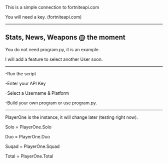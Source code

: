 This is a simple connection to fortniteapi.com

You will need a key. (fortniteapi.com)

----
Stats, News, Weapons @ the moment
----

You do not need program.py, it is an example.



I will add a feature to select another User soon.

-----

-Run the script

-Enter your API Key

-Select a Username & Platform

-Build your own program or use program.py.

----

PlayerOne is the instance, it will change later (testing right now).

Solo = PlayerOne.Solo

Duo = PlayerOne.Duo

Suqad = PlayerOne.Squad

Total = PlayerOne.Total

